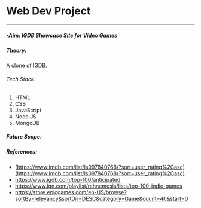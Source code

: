 # Web Dev Project
---
##### -Aim: IGDB Showcase Site for Video Games

##### Theory:
A clone of IGDB.

###### Tech Stack:
1. HTML
1. CSS
1. JavaScript
2. Node.JS
1. MongoDB

##### Future Scope:

##### References:
* [https://www.imdb.com/list/ls097840768/?sort=user_rating%2Casc](https://www.imdb.com/list/ls097840768/?sort=user_rating%2Casc)
* https://www.igdb.com/top-100/anticipated
* https://www.ign.com/playlist/rchnemesis/lists/top-100-indie-games
* https://store.epicgames.com/en-US/browse?sortBy=relevancy&sortDir=DESC&category=Game&count=40&start=0
